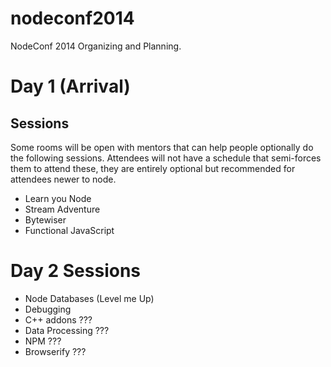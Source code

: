 nodeconf2014
============

NodeConf 2014 Organizing and Planning.

# Day 1 (Arrival)

## Sessions

Some rooms will be open with mentors that can help people optionally do the following sessions. Attendees will not have a schedule that semi-forces them to attend these, they are entirely optional but recommended for attendees newer to node.

* Learn you Node
* Stream Adventure
* Bytewiser
* Functional JavaScript

# Day 2 Sessions

* Node Databases (Level me Up)
* Debugging
* C++ addons ???
* Data Processing ???
* NPM ???
* Browserify ???
